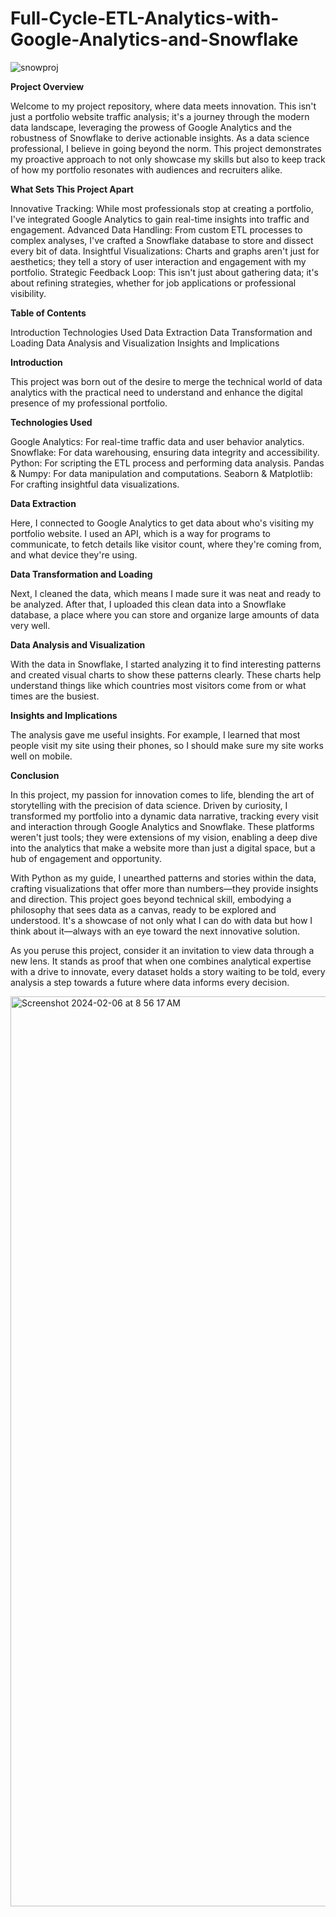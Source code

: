 # Full-Cycle-ETL-Analytics-with-Google-Analytics-and-Snowflake

![snowproj](https://github.com/Abhi0323/Full-Cycle-ETL-Analytics-with-Google-Analytics-and-Snowflake/assets/112967999/71137acd-578f-45c9-8229-1e2de3b04ad2)

**Project Overview**

Welcome to my project repository, where data meets innovation. This isn't just a portfolio website traffic analysis; it's a journey through the modern data landscape, leveraging the prowess of Google Analytics and the robustness of Snowflake to derive actionable insights. As a data science professional, I believe in going beyond the norm. This project demonstrates my proactive approach to not only showcase my skills but also to keep track of how my portfolio resonates with audiences and recruiters alike.

**What Sets This Project Apart**

Innovative Tracking: While most professionals stop at creating a portfolio, I've integrated Google Analytics to gain real-time insights into traffic and engagement.
Advanced Data Handling: From custom ETL processes to complex analyses, I've crafted a Snowflake database to store and dissect every bit of data.
Insightful Visualizations: Charts and graphs aren't just for aesthetics; they tell a story of user interaction and engagement with my portfolio.
Strategic Feedback Loop: This isn't just about gathering data; it's about refining strategies, whether for job applications or professional visibility.

**Table of Contents**

Introduction
Technologies Used
Data Extraction
Data Transformation and Loading
Data Analysis and Visualization
Insights and Implications


**Introduction**

This project was born out of the desire to merge the technical world of data analytics with the practical need to understand and enhance the digital presence of my professional portfolio.

**Technologies Used**

Google Analytics: For real-time traffic data and user behavior analytics.
Snowflake: For data warehousing, ensuring data integrity and accessibility.
Python: For scripting the ETL process and performing data analysis.
Pandas & Numpy: For data manipulation and computations.
Seaborn & Matplotlib: For crafting insightful data visualizations.

**Data Extraction**

Here, I connected to Google Analytics to get data about who's visiting my portfolio website. I used an API, which is a way for programs to communicate, to fetch details like visitor count, where they're coming from, and what device they're using.

**Data Transformation and Loading**

Next, I cleaned the data, which means I made sure it was neat and ready to be analyzed. After that, I uploaded this clean data into a Snowflake database, a place where you can store and organize large amounts of data very well.

**Data Analysis and Visualization**

With the data in Snowflake, I started analyzing it to find interesting patterns and created visual charts to show these patterns clearly. These charts help understand things like which countries most visitors come from or what times are the busiest.

**Insights and Implications**

The analysis gave me useful insights. For example, I learned that most people visit my site using their phones, so I should make sure my site works well on mobile.

**Conclusion**

In this project, my passion for innovation comes to life, blending the art of storytelling with the precision of data science. Driven by curiosity, I transformed my portfolio into a dynamic data narrative, tracking every visit and interaction through Google Analytics and Snowflake. These platforms weren't just tools; they were extensions of my vision, enabling a deep dive into the analytics that make a website more than just a digital space, but a hub of engagement and opportunity.

With Python as my guide, I unearthed patterns and stories within the data, crafting visualizations that offer more than numbers—they provide insights and direction. This project goes beyond technical skill, embodying a philosophy that sees data as a canvas, ready to be explored and understood. It's a showcase of not only what I can do with data but how I think about it—always with an eye toward the next innovative solution.

As you peruse this project, consider it an invitation to view data through a new lens. It stands as proof that when one combines analytical expertise with a drive to innovate, every dataset holds a story waiting to be told, every analysis a step towards a future where data informs every decision.

<img width="1456" alt="Screenshot 2024-02-06 at 8 56 17 AM" src="https://github.com/Abhi0323/Full-Cycle-ETL-Analytics-with-Google-Analytics-and-Snowflake/assets/112967999/61f02398-dc33-4672-a200-60ef60fc77d7">

